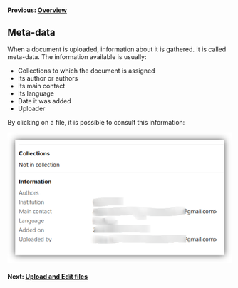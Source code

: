 #### Previous: [Overview](./work-with-documents.md)            

## Meta-data
When a document is uploaded, information about it is gathered. It is called
meta-data. The information available is usually:
* Collections to which the document is assigned
* Its author or authors
* Its main contact
* Its language
* Date it was added
* Uploader

By clicking on a file, it is possible to consult this information:

![Document meta-data](../en/img/document-meta.png)

#### Next: [Upload and Edit files](./upload-edit.md)